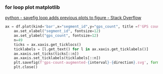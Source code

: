 ### for loop plot matplotlib


[python - savefig loop adds previous plots to figure - Stack Overflow](https://stackoverflow.com/questions/37734512/savefig-loop-adds-previous-plots-to-figure "python - savefig loop adds previous plots to figure - Stack Overflow")




```python
ax = df.plot(kind='bar',x="segment_id",y="gps_count", title =f'GPS count augmented {interval}-{direction}', figsize=(15, 10), legend=True, fontsize=12)
    ax.set_xlabel("segment_id", fontsize=12)
    ax.set_ylabel("gps_count", fontsize=12)
    n=49
    ticks = ax.xaxis.get_ticklocs()
    ticklabels = [l.get_text() for l in ax.xaxis.get_ticklabels()]
    ax.xaxis.set_ticks(ticks[::n])
    ax.xaxis.set_ticklabels(ticklabels[::n])
    plt.savefig(f'gps-count-augmented-{interval}-{direction}.svg', format="svg")
    plt.close()
```
